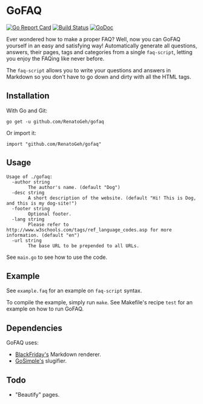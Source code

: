 # GoFAQ

[![Go Report Card](https://goreportcard.com/badge/github.com/renatogeh/gofaq)](https://goreportcard.com/report/github.com/renatogeh/gofaq)
[![Build Status](https://travis-ci.org/RenatoGeh/gofaq.svg?branch=master)](https://travis-ci.org/RenatoGeh/gofaq)
[![GoDoc](https://godoc.org/github.com/RenatoGeh/gofaq?status.svg)](https://godoc.org/github.com/RenatoGeh/gofaq)

Ever wondered how to make a proper FAQ? Well, now you can GoFAQ yourself
in an easy and satisfying way! Automatically generate all questions,
answers, their pages, tags and categories from a single `faq-script`,
letting you enjoy the FAQing like never before.

The `faq-script` allows you to write your questions and answers in
Markdown so you don't have to go down and dirty with all the HTML tags.

## Installation

With Go and Git:

```
go get -u github.com/RenatoGeh/gofaq
```

Or import it:

```
import "github.com/RenatoGeh/gofaq"
```

## Usage

```
Usage of ./gofaq:
  -author string
        The author's name. (default "Dog")
  -desc string
        A short description of the website. (default "Hi! This is Dog, and this is my dog-site!")
  -footer string
        Optional footer.
  -lang string
        Please refer to http://www.w3schools.com/tags/ref_language_codes.asp for more information. (default "en")
  -url string
        The base URL to be prepended to all URLs.
```

See `main.go` to see how to use the code.

## Example

See `example.faq` for an example on `faq-script` syntax.

To compile the example, simply run `make`. See Makefile's recipe `test`
for an example on how to run GoFAQ.

## Dependencies

GoFAQ uses:

- [BlackFriday's](https://github.com/russross/blackfriday) Markdown renderer.
- [GoSimple's](https://github.com/gosimple/slug) slugifier.

## Todo

- "Beautify" pages.
